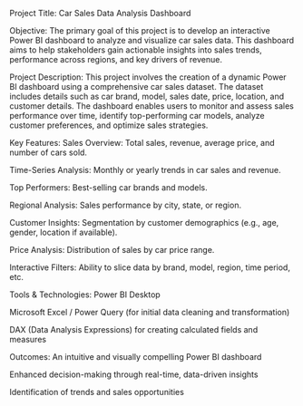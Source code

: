 Project Title: Car Sales Data Analysis Dashboard

Objective:
The primary goal of this project is to develop an interactive Power BI dashboard to analyze and visualize car sales data. This dashboard aims to help stakeholders gain actionable insights into sales trends, performance across regions, and key drivers of revenue.

Project Description:
This project involves the creation of a dynamic Power BI dashboard using a comprehensive car sales dataset. The dataset includes details such as car brand, model, sales date, price, location, and customer details. The dashboard enables users to monitor and assess sales performance over time, identify top-performing car models, analyze customer preferences, and optimize sales strategies.

Key Features:
Sales Overview: Total sales, revenue, average price, and number of cars sold.

Time-Series Analysis: Monthly or yearly trends in car sales and revenue.

Top Performers: Best-selling car brands and models.

Regional Analysis: Sales performance by city, state, or region.

Customer Insights: Segmentation by customer demographics (e.g., age, gender, location if available).

Price Analysis: Distribution of sales by car price range.

Interactive Filters: Ability to slice data by brand, model, region, time period, etc.

Tools & Technologies:
Power BI Desktop

Microsoft Excel / Power Query (for initial data cleaning and transformation)

DAX (Data Analysis Expressions) for creating calculated fields and measures

Outcomes:
An intuitive and visually compelling Power BI dashboard

Enhanced decision-making through real-time, data-driven insights

Identification of trends and sales opportunities
